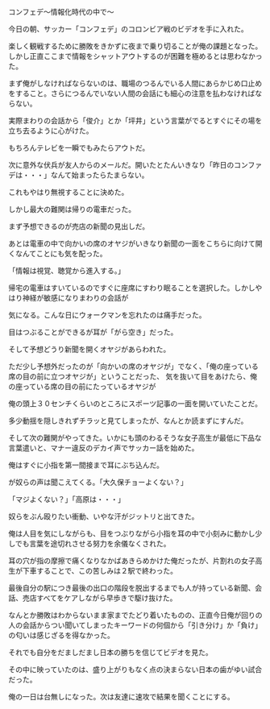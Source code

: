 コンフェデ～情報化時代の中で～ 

今日の朝、サッカー「コンフェデ」のコロンビア戦のビデオを手に入れた。 

楽しく観戦するために勝敗をきかずに夜まで乗り切ることが俺の課題となった。しかし正直ここまで情報をシャットアウトするのが困難を極めるとは思わなかった。 

まず俺がしなければならないのは、職場のつるんでいる人間にあらかじめ口止めをすること。さらにつるんでいない人間の会話にも細心の注意を払わなければならない。 

実際まわりの会話から「俊介」とか「坪井」という言葉がでるとすぐにその場を立ち去るように心がけた。 

もちろんテレビを一瞬でもみたらアウトだ。 

次に意外な伏兵が友人からのメールだ。開いたとたんいきなり「昨日のコンファデは・・・」なんて始まったらたまらない。 

これもやはり無視することに決めた。 

しかし最大の難関は帰りの電車だった。 

まず予想できるのが売店の新聞の見出しだ。 

あとは電車の中で向かいの席のオヤジがいきなり新聞の一面をこちらに向けて開くなんてことにも気を配った。 

「情報は視覚、聴覚から進入する。」 

帰宅の電車はすいているのですぐに座席にすわり眠ることを選択した。しかしやはり神経が敏感になりまわりの会話が 

気になる。こんな日にウォークマンを忘れたのは痛手だった。 

目はつぶることができるが耳が「がら空き」だった。 

そして予想どうり新聞を開くオヤジがあらわれた。 

ただ少し予想外だったのが「向かいの席のオヤジが」でなく、「俺の座っている席の目の前に立つオヤジが」ということだった、 気を抜いて目をあけたら、俺の座っている席の目の前にたっているオヤジが  

俺の頭上３０センチくらいのところにスポーツ記事の一面を開いていたことだ。 

多少動揺を隠しきれずチラッと見てしまったが、なんとか読まずにすんだ。 

そして次の難関がやってきた。いかにも頭のわるそうな女子高生が最低に下品な言葉遣いと、マナー違反のデカイ声でサッカー話を始めた。 

俺はすぐに小指を第一間接まで耳にぶち込んだ。 

が奴らの声は聞こえてくる。「大久保チョーよくない？」 

「マジよくない？」「高原は・・・」 

奴らをぶん殴りたい衝動、いやな汗がジットリと出てきた。 

俺は人目を気にしながらも、目をつぶりながら小指を耳の中で小刻みに動かし少しでも言葉を途切れさせる努力を余儀なくされた。 

耳の穴が指の摩擦で痛くなりなかばあきらめかけた俺だったが、片割れの女子高生が下車することで、この苦しみは２駅で終わった。 

最後自分の駅につき最後の出口の階段を脱出するまでも人が持っている新聞、会話、売店すべてをケアしながら早歩きで駆け抜けた。 

なんとか勝敗はわからないまま家までたどり着いたものの、正直今日俺が回りの人の会話からつい聞いてしまったキーワードの何個から「引き分け」か「負け」の匂いは感じざるを得なかった。 

それでも自分をだましだまし日本の勝ちを信じてビデオを見た。 

その中に映っていたのは、盛り上がりもなく点の決まらない日本の歯がゆい試合だった。 

俺の一日は台無しになった。次は友達に速攻で結果を聞くことにする。
